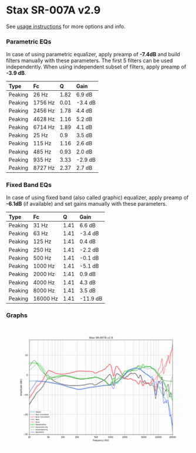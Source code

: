 # Stax SR-007A v2.9
See [usage instructions](https://github.com/jaakkopasanen/AutoEq#usage) for more options and info.

### Parametric EQs
In case of using parametric equalizer, apply preamp of **-7.4dB** and build filters manually
with these parameters. The first 5 filters can be used independently.
When using independent subset of filters, apply preamp of **-3.9 dB**.

| Type    | Fc      |    Q | Gain    |
|:--------|:--------|:-----|:--------|
| Peaking | 26 Hz   | 1.82 | 6.9 dB  |
| Peaking | 1756 Hz | 0.01 | -3.4 dB |
| Peaking | 2456 Hz | 1.78 | 4.4 dB  |
| Peaking | 4628 Hz | 1.16 | 5.2 dB  |
| Peaking | 6714 Hz | 1.89 | 4.1 dB  |
| Peaking | 25 Hz   | 0.9  | 3.5 dB  |
| Peaking | 115 Hz  | 1.16 | 2.6 dB  |
| Peaking | 485 Hz  | 0.93 | 2.0 dB  |
| Peaking | 935 Hz  | 3.33 | -2.9 dB |
| Peaking | 8727 Hz | 2.37 | 2.7 dB  |

### Fixed Band EQs
In case of using fixed band (also called graphic) equalizer, apply preamp of **-6.1dB**
(if available) and set gains manually with these parameters.

| Type    | Fc       |    Q | Gain     |
|:--------|:---------|:-----|:---------|
| Peaking | 31 Hz    | 1.41 | 6.6 dB   |
| Peaking | 63 Hz    | 1.41 | -3.4 dB  |
| Peaking | 125 Hz   | 1.41 | 0.4 dB   |
| Peaking | 250 Hz   | 1.41 | -2.2 dB  |
| Peaking | 500 Hz   | 1.41 | -0.1 dB  |
| Peaking | 1000 Hz  | 1.41 | -5.1 dB  |
| Peaking | 2000 Hz  | 1.41 | 0.9 dB   |
| Peaking | 4000 Hz  | 1.41 | 4.3 dB   |
| Peaking | 8000 Hz  | 1.41 | 3.5 dB   |
| Peaking | 16000 Hz | 1.41 | -11.9 dB |

### Graphs
![](./Stax%20SR-007A%20v2.9.png)